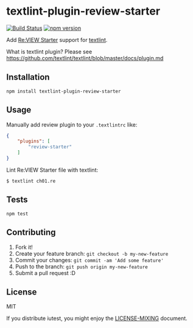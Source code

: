 # textlint-plugin-review-starter

[![Build Status](https://travis-ci.org/srz-zumix/textlint-plugin-review-starter.svg?branch=main)](https://travis-ci.org/srz-zumix/textlint-plugin-review-starter) [![npm version](https://badge.fury.io/js/textlint-plugin-review-starter.svg)](https://badge.fury.io/js/textlint-plugin-review-starter)

Add [Re:VIEW Starter](hhttps://kauplan.org/reviewstarter/) support for [textlint](https://github.com/textlint/textlint "textlint").

What is textlint plugin? Please see https://github.com/textlint/textlint/blob/master/docs/plugin.md


## Installation

    npm install textlint-plugin-review-starter

## Usage

Manually add review plugin to your `.textlintrc` like:

```json
{
    "plugins": [
        "review-starter"
    ]
}
```

Lint Re:VIEW Starter file with textlint:

```
$ textlint ch01.re
```

## Tests

    npm test

## Contributing

1. Fork it!
2. Create your feature branch: `git checkout -b my-new-feature`
3. Commit your changes: `git commit -am 'Add some feature'`
4. Push to the branch: `git push origin my-new-feature`
5. Submit a pull request :D

## License

MIT

If you distribute iutest, you might enjoy the [LICENSE-MIXING](LICENSE-MIXING) document.
